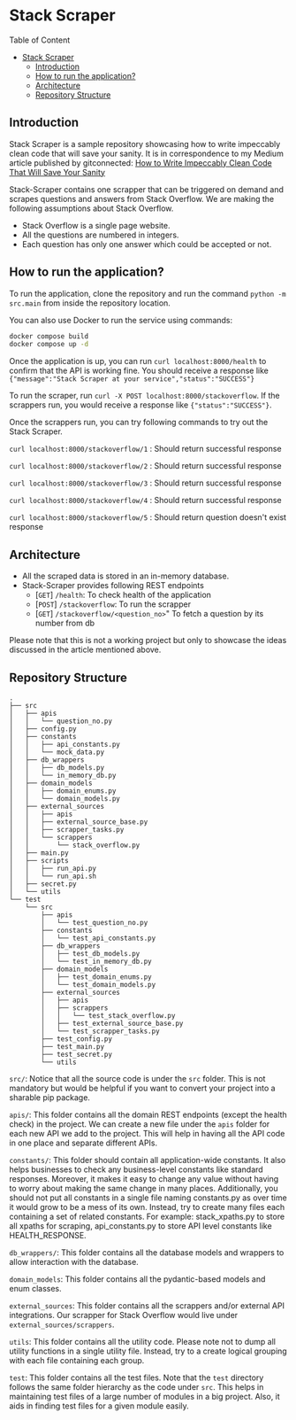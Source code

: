 # Stack Scraper

Table of Content

- [Stack Scraper](#stack-scraper)
  - [Introduction](#introduction)
  - [How to run the application?](#how-to-run-the-application)
  - [Architecture](#architecture)
  - [Repository Structure](#repository-structure)

## Introduction

Stack Scraper is a sample repository showcasing how to write impeccably clean code that
will save your sanity. It is in correspondence to my Medium article published by
gitconnected: [How to Write Impeccably Clean Code That Will Save Your
Sanity](https://medium.com/gitconnected/how-to-write-impeccably-clean-code-that-will-save-your-sanity-7d0ea59d285c)

Stack-Scraper contains one scrapper that can be triggered on demand and scrapes
questions and answers from Stack Overflow. We are making the following assumptions about
Stack Overflow.

- Stack Overflow is a single page website.
- All the questions are numbered in integers.
- Each question has only one answer which could be accepted or not.

## How to run the application?

To run the application, clone the repository and run the command `python -m src.main`
from inside the repository location.

You can also use Docker to run the service using commands:

```bash
docker compose build
docker compose up -d
```

Once the application is up, you can run `curl localhost:8000/health` to confirm that the
API is working fine. You should receive a response like `{"message":"Stack Scraper at
your service","status":"SUCCESS"}`

To run the scraper, run `curl -X POST localhost:8000/stackoverflow`. If the scrappers
run, you would receive a response like `{"status":"SUCCESS"}`.

Once the scrappers run, you can try following commands to try out the
Stack Scraper.

`curl localhost:8000/stackoverflow/1` : Should return successful response

`curl localhost:8000/stackoverflow/2` : Should return successful response

`curl localhost:8000/stackoverflow/3` : Should return successful response

`curl localhost:8000/stackoverflow/4` : Should return successful response

`curl localhost:8000/stackoverflow/5` : Should return question doesn't exist response

## Architecture

- All the scraped data is stored in an in-memory database.
- Stack-Scraper provides following REST endpoints
  - [`GET`] `/health`: To check health of the application
  - [`POST`] `/stackoverflow`: To run the scrapper
  - [`GET`] `/stackoverflow/<question_no>`" To fetch a question by its number from db

Please note that this is not a working project but only to showcase the ideas discussed
in the article mentioned above.

## Repository Structure

```text
.
├── src
│   ├── apis
│   │   └── question_no.py
│   ├── config.py
│   ├── constants
│   │   ├── api_constants.py
│   │   └── mock_data.py
│   ├── db_wrappers
│   │   ├── db_models.py
│   │   └── in_memory_db.py
│   ├── domain_models
│   │   ├── domain_enums.py
│   │   └── domain_models.py
│   ├── external_sources
│   │   ├── apis
│   │   ├── external_source_base.py
│   │   ├── scrapper_tasks.py
│   │   └── scrappers
│   │       └── stack_overflow.py
│   ├── main.py
│   ├── scripts
│   │   ├── run_api.py
│   │   └── run_api.sh
│   ├── secret.py
│   └── utils
└── test
    └── src
        ├── apis
        │   └── test_question_no.py
        ├── constants
        │   └── test_api_constants.py
        ├── db_wrappers
        │   ├── test_db_models.py
        │   └── test_in_memory_db.py
        ├── domain_models
        │   ├── test_domain_enums.py
        │   └── test_domain_models.py
        ├── external_sources
        │   ├── apis
        │   ├── scrappers
        │   │   └── test_stack_overflow.py
        │   ├── test_external_source_base.py
        │   └── test_scrapper_tasks.py
        ├── test_config.py
        ├── test_main.py
        ├── test_secret.py
        └── utils
```

`src/`: Notice that all the source code is under the `src` folder. This is not mandatory
but would be helpful if you want to convert your project into a sharable pip package.

`apis/`: This folder contains all the domain REST endpoints (except the health check) in
the project. We can create a new file under the `apis` folder for each new API we add to
the project. This will help in having all the API code in one place and separate
different APIs.

`constants/`: This folder should contain all application-wide constants. It also helps
businesses to check any business-level constants like standard responses. Moreover, it
makes it easy to change any value without having to worry about making the same change
in many places. Additionally, you should not put all constants in a single file naming
constants.py as over time it would grow to be a mess of its own. Instead, try to create
many files each containing a set of related constants. For example: stack_xpaths.py
to store all xpaths for scraping, api_constants.py to store API level constants like
HEALTH_RESPONSE.

`db_wrappers/`: This folder contains all the database models and wrappers to allow
interaction with the database.

`domain_models`: This folder contains all the pydantic-based models and enum classes.

`external_sources`: This folder contains all the scrappers and/or external API
integrations. Our scrapper for Stack Overflow would live under
`external_sources/scrappers`.

`utils`: This folder contains all the utility code. Please note not to dump all
utility functions in a single utility file. Instead, try to a create logical grouping
with each file containing each group.

`test`: This folder contains all the test files. Note that the `test` directory follows
the same folder hierarchy as the code under `src`. This helps in maintaining test files
of a large number of modules in a big project. Also, it aids in finding test files for a
given module easily.
